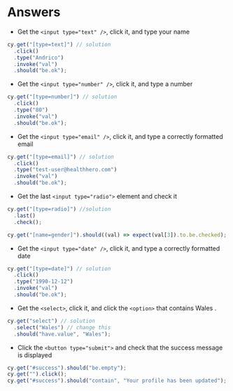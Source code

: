 # Answers

- Get the `<input type="text" />`, click it, and type your name

```javascript
cy.get("[type=text]") // solution
  .click()
  .type("Andrico")
  .invoke("val")
  .should("be.ok");
```

- Get the `<input type="number" />`, click it, and type a number

```javascript
cy.get("[type=number]") // solution
  .click()
  .type("80")
  .invoke("val")
  .should("be.ok");
```

- Get the `<input type="email" />`, click it, and type a correctly formatted email

```javascript
cy.get("[type=email]") // solution
  .click()
  .type("test-user@healthhero.com")
  .invoke("val")
  .should("be.ok");
```

- Get the last `<input type="radio">` element and check it

```javascript
cy.get("[type=radio]") //solution
  .last()
  .check();

cy.get("[name=gender]").should((val) => expect(val[3]).to.be.checked);
```

- Get the `<input type="date" />`, click it, and type a correctly formatted date

```javascript
cy.get("[type=date]") // solution
  .click()
  .type("1990-12-12")
  .invoke("val")
  .should("be.ok");
```

- Get the `<select>`, click it, and click the `<option>` that contains Wales .

```javascript
cy.get("select") // solution
  .select("Wales") // change this
  .should("have.value", "Wales");
```

- Click the `<button type="submit">` and check that the success message is displayed

```javascript
cy.get("#success").should("be.empty");
cy.get("").click();
cy.get("#success").should("contain", "Your profile has been updated");
```
